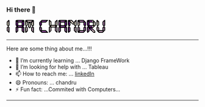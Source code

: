 ### Hi there 👋

![alt text](text_.gif) 

---

Here are some thing about me...!!!


- 🌱 I’m currently learning ... Django FrameWork
- 🤔 I’m looking for help with ... Tableau
- 📫 How to reach me: ... [linkedIn](https://www.linkedin.com/in/chandru-gs-5b730a219/)
- 😄 Pronouns: ... chandru
- ⚡ Fun fact: ...Commited with Computers...

---
